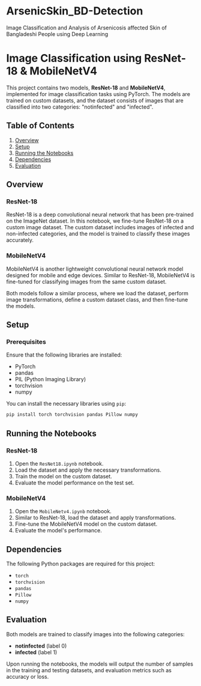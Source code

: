 # ArsenicSkin_BD-Detection
Image Classification and Analysis of Arsenicosis affected Skin of Bangladeshi People using Deep Learning

# Image Classification using ResNet-18 & MobileNetV4

This project contains two models, **ResNet-18** and **MobileNetV4**, implemented for image classification tasks using PyTorch. The models are trained on custom datasets, and the dataset consists of images that are classified into two categories: "notinfected" and "infected".

## Table of Contents
1. [Overview](#overview)
2. [Setup](#setup)
3. [Running the Notebooks](#running-the-notebooks)
4. [Dependencies](#dependencies)
5. [Evaluation](#evaluation)

## Overview

### ResNet-18
ResNet-18 is a deep convolutional neural network that has been pre-trained on the ImageNet dataset. In this notebook, we fine-tune ResNet-18 on a custom image dataset. The custom dataset includes images of infected and non-infected categories, and the model is trained to classify these images accurately.

### MobileNetV4
MobileNetV4 is another lightweight convolutional neural network model designed for mobile and edge devices. Similar to ResNet-18, MobileNetV4 is fine-tuned for classifying images from the same custom dataset.

Both models follow a similar process, where we load the dataset, perform image transformations, define a custom dataset class, and then fine-tune the models.

## Setup

### Prerequisites

Ensure that the following libraries are installed:
- PyTorch
- pandas
- PIL (Python Imaging Library)
- torchvision
- numpy

You can install the necessary libraries using `pip`:

```bash
pip install torch torchvision pandas Pillow numpy
```

## Running the Notebooks

### ResNet-18
1. Open the `ResNet18.ipynb` notebook.
2. Load the dataset and apply the necessary transformations.
3. Train the model on the custom dataset.
4. Evaluate the model performance on the test set.

### MobileNetV4
1. Open the `MobileNetv4.ipynb` notebook.
2. Similar to ResNet-18, load the dataset and apply transformations.
3. Fine-tune the MobileNetV4 model on the custom dataset.
4. Evaluate the model's performance.

## Dependencies

The following Python packages are required for this project:
- `torch`
- `torchvision`
- `pandas`
- `Pillow`
- `numpy`

## Evaluation

Both models are trained to classify images into the following categories:
- **notinfected** (label 0)
- **infected** (label 1)

Upon running the notebooks, the models will output the number of samples in the training and testing datasets, and evaluation metrics such as accuracy or loss.

